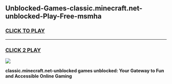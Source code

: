 
## Unblocked-Games-classic.minecraft.net-unblocked-Play-Free-msmha
<h3>
<a href="https://premium76.site?title=classic.minecraft.net-unblocked&ref=21A">CLICK TO PLAY</a></h3>
<hr>

<h3>
<a href="https://premium76.site?title=classic.minecraft.net-unblocked&ref=21A">CLICK 2 PLAY</a>
  
</h3>

<a href="https://premium76.site?title=classic.minecraft.net-unblocked&ref=21A"><img src="https://clearcache.store/games.png"></a>


**classic.minecraft.net-unblocked games unblocked: Your Gateway to Fun and Accessible Online Gaming**
